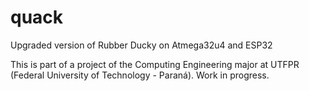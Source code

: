 # quack
Upgraded version of Rubber Ducky on Atmega32u4 and ESP32

This is part of a project of the Computing Engineering major at UTFPR (Federal University of Technology - Paraná).
Work in progress.